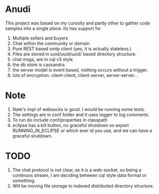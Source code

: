 Anudi
=

This project was based on my curosity and partly other to gather code samples into a single place. Its has support for

1. Multiple sellers and buyers
2. Chat within the community or domain
3. Pure REST based smtp client (yes, it is actually stateless.)
4. Files are stored in uuid/uuid/uuid/ based directory structure. 
5. chat msgs, are in cql v3 style 
6. the db store is cassandra
7. the server model is event based, nothing occurs without a trigger.
8. lots of encryption. client-client, client-server, server-server...

Note
=
1. Nate's impl of websocks is good. I would be running some tests.
2. The settings are in conf folder and it uses logger to log comments.
3. To run do include conf/properties in classpath
4. eclipse has a kill button, no graceful shutdown so export RUNNING_IN_ECLIPSE or which ever id you use, and we can have a graceful shutdown.

TODO
=
1. The chat protocol is not clear, as it is a web-socket, so being a continuos stream, I am deciding between cql style data format or something.
2. Will be moving file storage to indexed distributed directory structure.
